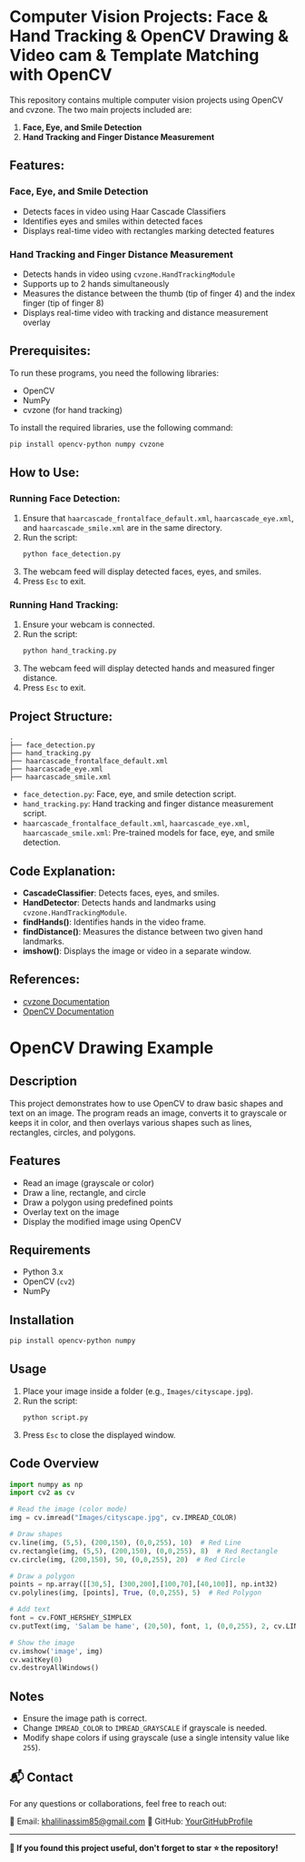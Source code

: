 # Computer Vision Projects: Face & Hand Tracking & OpenCV Drawing & Video cam & Template Matching with OpenCV

This repository contains multiple computer vision projects using OpenCV and cvzone. The two main projects included are:

1. **Face, Eye, and Smile Detection**
2. **Hand Tracking and Finger Distance Measurement**

## Features:
### Face, Eye, and Smile Detection
- Detects faces in video using Haar Cascade Classifiers
- Identifies eyes and smiles within detected faces
- Displays real-time video with rectangles marking detected features

### Hand Tracking and Finger Distance Measurement
- Detects hands in video using `cvzone.HandTrackingModule`
- Supports up to 2 hands simultaneously
- Measures the distance between the thumb (tip of finger 4) and the index finger (tip of finger 8)
- Displays real-time video with tracking and distance measurement overlay

## Prerequisites:
To run these programs, you need the following libraries:
- OpenCV
- NumPy
- cvzone (for hand tracking)

To install the required libraries, use the following command:
```bash
pip install opencv-python numpy cvzone
```

## How to Use:
### Running Face Detection:
1. Ensure that `haarcascade_frontalface_default.xml`, `haarcascade_eye.xml`, and `haarcascade_smile.xml` are in the same directory.
2. Run the script:
   ```bash
   python face_detection.py
   ```
3. The webcam feed will display detected faces, eyes, and smiles.
4. Press `Esc` to exit.

### Running Hand Tracking:
1. Ensure your webcam is connected.
2. Run the script:
   ```bash
   python hand_tracking.py
   ```
3. The webcam feed will display detected hands and measured finger distance.
4. Press `Esc` to exit.

## Project Structure:
```
.
├── face_detection.py
├── hand_tracking.py
├── haarcascade_frontalface_default.xml
├── haarcascade_eye.xml
├── haarcascade_smile.xml
```
- `face_detection.py`: Face, eye, and smile detection script.
- `hand_tracking.py`: Hand tracking and finger distance measurement script.
- `haarcascade_frontalface_default.xml`, `haarcascade_eye.xml`, `haarcascade_smile.xml`: Pre-trained models for face, eye, and smile detection.

## Code Explanation:
- **CascadeClassifier**: Detects faces, eyes, and smiles.
- **HandDetector**: Detects hands and landmarks using `cvzone.HandTrackingModule`.
- **findHands()**: Identifies hands in the video frame.
- **findDistance()**: Measures the distance between two given hand landmarks.
- **imshow()**: Displays the image or video in a separate window.

## References:
- [cvzone Documentation](https://github.com/cvzone/cvzone)
- [OpenCV Documentation](https://docs.opencv.org/4.x/)


# OpenCV Drawing Example

## Description
This project demonstrates how to use OpenCV to draw basic shapes and text on an image. The program reads an image, converts it to grayscale or keeps it in color, and then overlays various shapes such as lines, rectangles, circles, and polygons.

## Features
- Read an image (grayscale or color)
- Draw a line, rectangle, and circle
- Draw a polygon using predefined points
- Overlay text on the image
- Display the modified image using OpenCV

## Requirements
- Python 3.x
- OpenCV (`cv2`)
- NumPy

## Installation
```bash
pip install opencv-python numpy
```

## Usage
1. Place your image inside a folder (e.g., `Images/cityscape.jpg`).
2. Run the script:
   ```bash
   python script.py
   ```
3. Press `Esc` to close the displayed window.

## Code Overview
```python
import numpy as np
import cv2 as cv

# Read the image (color mode)
img = cv.imread("Images/cityscape.jpg", cv.IMREAD_COLOR)

# Draw shapes
cv.line(img, (5,5), (200,150), (0,0,255), 10)  # Red Line
cv.rectangle(img, (5,5), (200,150), (0,0,255), 8)  # Red Rectangle
cv.circle(img, (200,150), 50, (0,0,255), 20)  # Red Circle

# Draw a polygon
points = np.array([[30,5], [300,200],[100,70],[40,100]], np.int32)
cv.polylines(img, [points], True, (0,0,255), 5)  # Red Polygon

# Add text
font = cv.FONT_HERSHEY_SIMPLEX
cv.putText(img, 'Salam be hame', (20,50), font, 1, (0,0,255), 2, cv.LINE_AA)  # Red Text

# Show the image
cv.imshow('image', img)
cv.waitKey(0)
cv.destroyAllWindows()
```

## Notes
- Ensure the image path is correct.
- Change `IMREAD_COLOR` to `IMREAD_GRAYSCALE` if grayscale is needed.
- Modify shape colors if using grayscale (use a single intensity value like `255`).



## 📬 Contact
For any questions or collaborations, feel free to reach out:  

📧 Email: khalilinassim85@gmail.com 
🔗 GitHub: [YourGitHubProfile](https://github.com/Nasim-Khalili)  

---

**🚀 If you found this project useful, don't forget to star ⭐ the repository!**  
